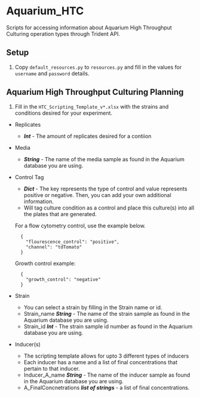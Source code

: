 # Aquarium_HTC
Scripts for accessing information about Aquarium High Throughput Culturing operation types through Trident API.

## Setup

1. Copy `default_resources.py` to `resources.py` and fill in the values for
   `username` and `password` details.

## Aquarium High Throughput Culturing Planning

1. Fill in the `HTC_Scripting_Template_v*.xlsx` with the strains and conditions desired for your experiment.

- Replicates
  - **_Int_** - The amount of replicates desired for a contiion

- Media
  - **_String_** - The name of the media sample as found in the Aquarium database you are using.

- Control Tag
  - **_Dict_** - The key represents the type of control and value represents positive or negative. Then, you can add your own additional information. 
  - Will tag culture condition as a control and place this culture(s) into all the plates that are generated.

  For a flow cytometry control, use the example below.
  ```
    {
      "flourescence_control": "positive",
      "channel": "tdTomato"
    }
  ```
  Growth control example:
  ```
    {
      "growth_control": "negative"
    }
  ```
- Strain
  - You can select a strain by filling in the Strain name or id.
  - Strain_name **_String_** - The name of the strain sample as found in the Aquarium database you are using.
  - Strain_id **_Int_** - The strain sample id number as found in the Aquarium database you are using.

- Inducer(s)
  - The scripting template allows for upto 3 different types of inducers
  - Each inducer has a name and a list of final concentrations that pertain to that inducer.
  - Inducer_A_name **_String_** - The name of the inducer sample as found in the Aquarium database you are using.
  - A_FinalConcnetrations **_list of strings_** - a list of final concentrations.

